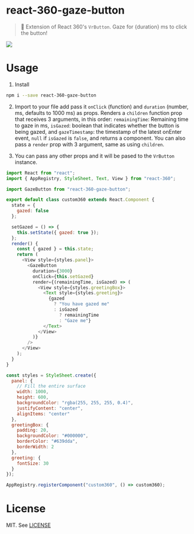 # react-360-gaze-button

> 👀 Extension of React 360's `VrButton`. Gaze for {duration} ms to click the button!

<img src="./gaze-button.gif"/>

# Usage

1.  Install

```bash
npm i --save react-360-gaze-button
```

2.  Import to your file add pass it `onClick` (function) and `duration` (number, ms, defaults to 1000 ms) as props. Renders a `children` function prop that receives 3 arguments, in this order: `remainingTime`: Remaining time to gaze in ms, `isGazed`: boolean that indicates whether the button is being gazed, and `gazeTimestamp`: the timestamp of the latest onEnter event, `null` if `isGazed` is `false`, and returns a component. You can also pass a `render` prop with 3 argument, same as using `children`.

3.  You can pass any other props and it will be pased to the `VrButton` instance.

```js
import React from "react";
import { AppRegistry, StyleSheet, Text, View } from "react-360";

import GazeButton from "react-360-gaze-button";

export default class custom360 extends React.Component {
  state = {
    gazed: false
  };

  setGazed = () => {
    this.setState({ gazed: true });
  };
  render() {
    const { gazed } = this.state;
    return (
      <View style={styles.panel}>
        <GazeButton
          duration={3000}
          onClick={this.setGazed}
          render={(remainingTime, isGazed) => (
            <View style={styles.greetingBox}>
              <Text style={styles.greeting}>
                {gazed
                  ? "You have gazed me"
                  : isGazed
                    ? remainingTime
                    : "Gaze me"}
              </Text>
            </View>
          )}
        />
      </View>
    );
  }
}

const styles = StyleSheet.create({
  panel: {
    // Fill the entire surface
    width: 1000,
    height: 600,
    backgroundColor: "rgba(255, 255, 255, 0.4)",
    justifyContent: "center",
    alignItems: "center"
  },
  greetingBox: {
    padding: 20,
    backgroundColor: "#000000",
    borderColor: "#639dda",
    borderWidth: 2
  },
  greeting: {
    fontSize: 30
  }
});

AppRegistry.registerComponent("custom360", () => custom360);
```

# License

MIT. See [LICENSE](./LICENSE)
